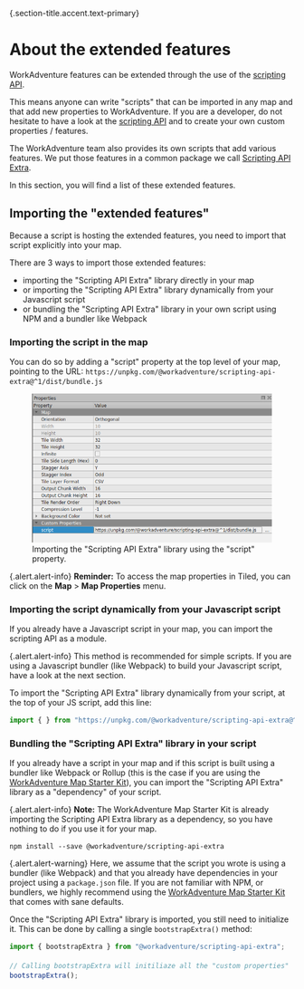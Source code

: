 {.section-title.accent.text-primary}
# About the extended features

WorkAdventure features can be extended through the use of the [scripting API](https://workadventu.re/map-building/scripting).

This means anyone can write "scripts" that can be imported in any map and that add new properties to WorkAdventure.
If you are a developer, do not hesitate to have a look at the [scripting API](https://workadventu.re/map-building/scripting)
and to create your own custom properties / features.

The WorkAdventure team also provides its own scripts that add various features. We put those features
in a common package we call [Scripting API Extra](https://github.com/workadventure/scripting-api-extra).

In this section, you will find a list of these extended features.

## Importing the "extended features"

Because a script is hosting the extended features, you need to import that script explicitly into your map.

There are 3 ways to import those extended features:

- importing the "Scripting API Extra" library directly in your map
- or importing the "Scripting API Extra" library dynamically from your Javascript script
- or bundling the "Scripting API Extra" library in your own script using NPM and a bundler like Webpack

### Importing the script in the map

You can do so by adding a "script" property at the top level of your map, pointing to the URL:
`https://unpkg.com/@workadventure/scripting-api-extra@^1/dist/bundle.js`

<figure class="figure">
    <img class="figure-img img-fluid rounded" src="images/script.png" alt="" />
    <figcaption class="figure-caption">Importing the "Scripting API Extra" library using the "script" property.</figcaption>
</figure>

{.alert.alert-info}
**Reminder:** To access the map properties in Tiled, you can click on the **Map** > **Map Properties** menu. 

### Importing the script dynamically from your Javascript script

If you already have a Javascript script in your map, you can import the scripting API as a module.

{.alert.alert-info}
This method is recommended for simple scripts. If you are using a Javascript bundler (like Webpack) to build your Javascript
script, have a look at the next section.

To import the "Scripting API Extra" library dynamically from your script, at the top of your JS script, add this line:

```javascript
import { } from "https://unpkg.com/@workadventure/scripting-api-extra@^1";
```

### Bundling the "Scripting API Extra" library in your script 

If you already have a script in your map and if this script is built using a bundler like Webpack or Rollup
(this is the case if you are using the [WorkAdventure Map Starter Kit](https://github.com/thecodingmachine/workadventure-map-starter-kit)),
you can import the "Scripting API Extra" library as a "dependency" of your script.

{.alert.alert-info}
**Note:** The WorkAdventure Map Starter Kit is already importing the Scripting API Extra library as a dependency, so you 
have nothing to do if you use it for your map.

```
npm install --save @workadventure/scripting-api-extra
```

{.alert.alert-warning}
Here, we assume that the script you wrote is using a bundler (like Webpack) and that you already have dependencies in
your project using a `package.json` file. If you are not familiar with NPM, or bundlers, we highly recommend using
the [WorkAdventure Map Starter Kit](https://github.com/thecodingmachine/workadventure-map-starter-kit) that comes
with sane defaults.

Once the "Scripting API Extra" library is imported, you still need to initialize it. This can be done by calling a 
single `bootstrapExtra()` method:

```typescript
import { bootstrapExtra } from "@workadventure/scripting-api-extra";

// Calling bootstrapExtra will initiliaze all the "custom properties"  
bootstrapExtra();
```
